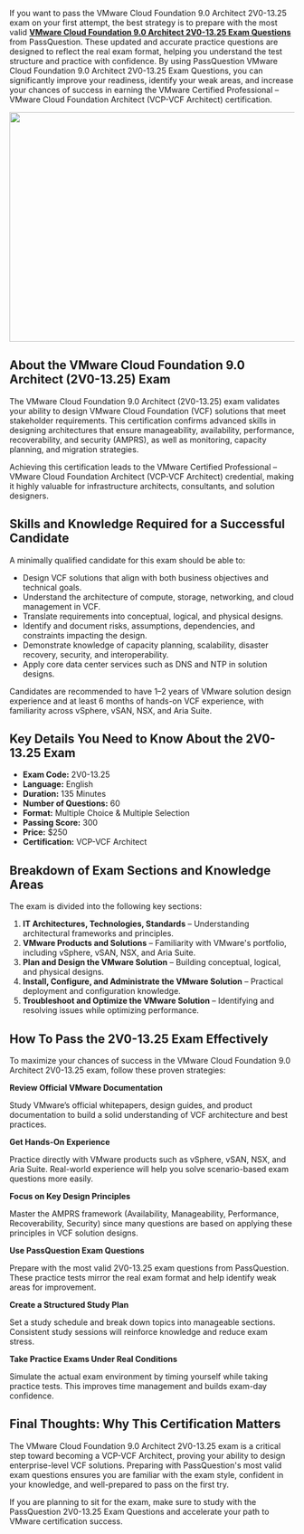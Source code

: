 <p>If you want to pass the VMware Cloud Foundation 9.0 Architect 2V0-13.25 exam on your first attempt, the best strategy is to prepare with the most valid <strong><a href="https://www.passquestion.com/2v0-13-25.html">VMware Cloud Foundation 9.0 Architect 2V0-13.25 Exam Questions</a></strong> from PassQuestion. These updated and accurate practice questions are designed to reflect the real exam format, helping you understand the test structure and practice with confidence. By using PassQuestion VMware Cloud Foundation 9.0 Architect 2V0-13.25 Exam Questions, you can significantly improve your readiness, identify your weak areas, and increase your chances of success in earning the VMware Certified Professional &ndash; VMware Cloud Foundation Architect (VCP-VCF Architect) certification.</p>

<p><img alt="" src="https://www.passquestion.com/uploads/pqcom/images/20250820/8c04181dc9ecba49fac2467632efb99d.jpg" style="height:406px; width:610px" /></p>

<h2><strong>About the VMware Cloud Foundation 9.0 Architect (2V0-13.25) Exam</strong></h2>

<p>The VMware Cloud Foundation 9.0 Architect (2V0-13.25) exam validates your ability to design VMware Cloud Foundation (VCF) solutions that meet stakeholder requirements. This certification confirms advanced skills in designing architectures that ensure manageability, availability, performance, recoverability, and security (AMPRS), as well as monitoring, capacity planning, and migration strategies.</p>

<p>Achieving this certification leads to the VMware Certified Professional &ndash; VMware Cloud Foundation Architect (VCP-VCF Architect) credential, making it highly valuable for infrastructure architects, consultants, and solution designers.</p>

<h2><strong>Skills and Knowledge Required for a Successful Candidate</strong></h2>

<p>A minimally qualified candidate for this exam should be able to:</p>

<ul>
	<li>Design VCF solutions that align with both business objectives and technical goals.</li>
	<li>Understand the architecture of compute, storage, networking, and cloud management in VCF.</li>
	<li>Translate requirements into conceptual, logical, and physical designs.</li>
	<li>Identify and document risks, assumptions, dependencies, and constraints impacting the design.</li>
	<li>Demonstrate knowledge of capacity planning, scalability, disaster recovery, security, and interoperability.</li>
	<li>Apply core data center services such as DNS and NTP in solution designs.</li>
</ul>

<p>Candidates are recommended to have 1&ndash;2 years of VMware solution design experience and at least 6 months of hands-on VCF experience, with familiarity across vSphere, vSAN, NSX, and Aria Suite.</p>

<h2><strong>Key Details You Need to Know About the 2V0-13.25 Exam</strong></h2>

<ul>
	<li><strong>Exam Code:</strong> 2V0-13.25</li>
	<li><strong>Language:</strong> English</li>
	<li><strong>Duration:</strong> 135 Minutes</li>
	<li><strong>Number of Questions:</strong> 60</li>
	<li><strong>Format:</strong> Multiple Choice &amp; Multiple Selection</li>
	<li><strong>Passing Score:</strong> 300</li>
	<li><strong>Price:</strong> $250</li>
	<li><strong>Certification:</strong> VCP-VCF Architect</li>
</ul>

<h2><strong>Breakdown of Exam Sections and Knowledge Areas</strong></h2>

<p>The exam is divided into the following key sections:</p>

<ol>
	<li><strong>IT Architectures, Technologies, Standards</strong> &ndash; Understanding architectural frameworks and principles.</li>
	<li><strong>VMware Products and Solutions</strong> &ndash; Familiarity with VMware&#39;s portfolio, including vSphere, vSAN, NSX, and Aria Suite.</li>
	<li><strong>Plan and Design the VMware Solution</strong> &ndash; Building conceptual, logical, and physical designs.</li>
	<li><strong>Install, Configure, and Administrate the VMware Solution</strong> &ndash; Practical deployment and configuration knowledge.</li>
	<li><strong>Troubleshoot and Optimize the VMware Solution</strong> &ndash; Identifying and resolving issues while optimizing performance.</li>
</ol>

<h2><strong>How To Pass the 2V0-13.25 Exam Effectively</strong></h2>

<p>To maximize your chances of success in the VMware Cloud Foundation 9.0 Architect 2V0-13.25 exam, follow these proven strategies:</p>

<p><strong>Review Official VMware Documentation</strong></p>

<p>Study VMware&rsquo;s official whitepapers, design guides, and product documentation to build a solid understanding of VCF architecture and best practices.</p>

<p><strong>Get Hands-On Experience</strong></p>

<p>Practice directly with VMware products such as vSphere, vSAN, NSX, and Aria Suite. Real-world experience will help you solve scenario-based exam questions more easily.</p>

<p><strong>Focus on Key Design Principles</strong></p>

<p>Master the AMPRS framework (Availability, Manageability, Performance, Recoverability, Security) since many questions are based on applying these principles in VCF solution designs.</p>

<p><strong>Use PassQuestion Exam Questions</strong></p>

<p>Prepare with the most valid 2V0-13.25 exam questions from PassQuestion. These practice tests mirror the real exam format and help identify weak areas for improvement.</p>

<p><strong>Create a Structured Study Plan</strong></p>

<p>Set a study schedule and break down topics into manageable sections. Consistent study sessions will reinforce knowledge and reduce exam stress.</p>

<p><strong>Take Practice Exams Under Real Conditions</strong></p>

<p>Simulate the actual exam environment by timing yourself while taking practice tests. This improves time management and builds exam-day confidence.</p>

<h2><strong>Final Thoughts: Why This Certification Matters</strong></h2>

<p>The VMware Cloud Foundation 9.0 Architect 2V0-13.25 exam is a critical step toward becoming a VCP-VCF Architect, proving your ability to design enterprise-level VCF solutions. Preparing with PassQuestion&#39;s most valid exam questions ensures you are familiar with the exam style, confident in your knowledge, and well-prepared to pass on the first try.</p>

<p>If you are planning to sit for the exam, make sure to study with the PassQuestion 2V0-13.25 Exam Questions and accelerate your path to VMware certification success.</p>

<p><!-- notionvc: 9c98ab9c-65ca-439c-a4a5-4a4cdae62969 --></p>
